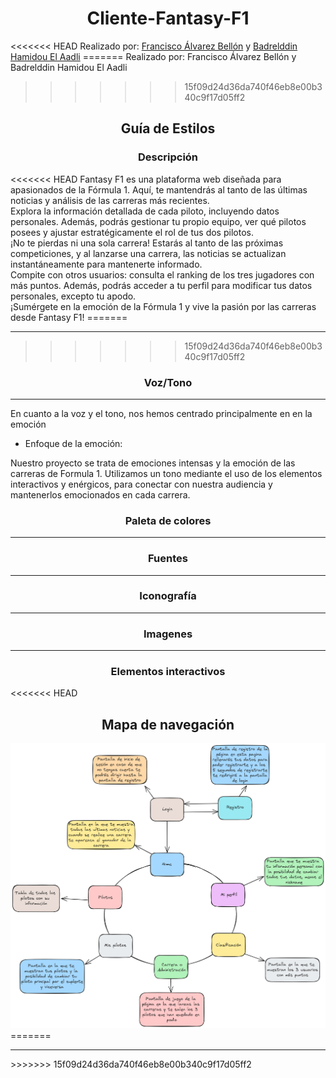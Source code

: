 <h1 style="text-align:center">Cliente-Fantasy-F1</h1>
<<<<<<< HEAD
Realizado por: <a href="https://github.com/FranDaniels">Francisco Álvarez Bellón</a> y <a href="https://github.com/bhamidou">Badrelddin Hamidou El Aadli</a>
=======
Realizado por: Francisco Álvarez Bellón y Badrelddin Hamidou El Aadli

>>>>>>> 15f09d24d36da740f46eb8e00b340c9f17d05ff2
<h2 style="text-align:center">Guía de Estilos</h2>

<h3 style="text-align:center">Descripción</h3>
<<<<<<< HEAD
Fantasy F1 es una plataforma web diseñada para apasionados de la Fórmula 1. Aquí, te mantendrás al tanto de las últimas noticias y análisis de las carreras más recientes. 

<br>
Explora la información detallada de cada piloto, incluyendo datos personales. Además, podrás gestionar tu propio equipo, ver qué pilotos posees y ajustar estratégicamente el rol de tus dos pilotos.

<br>
¡No te pierdas ni una sola carrera! Estarás al tanto de las próximas competiciones, y al lanzarse una carrera, las noticias se actualizan instantáneamente para mantenerte informado.


<br>
Compite con otros usuarios: consulta el ranking de los tres jugadores con más puntos. Además, podrás acceder a tu perfil para modificar tus datos personales, excepto tu apodo. 

<br>
¡Sumérgete en la emoción de la Fórmula 1 y vive la pasión por las carreras desde Fantasy F1!
=======

<hr>

>>>>>>> 15f09d24d36da740f46eb8e00b340c9f17d05ff2
<h3 style="text-align:center">Voz/Tono</h3>

<hr>

En cuanto a la voz y el tono, nos hemos centrado principalmente en en la emoción

* Enfoque de la emoción:

Nuestro proyecto se trata de emociones intensas y la emoción de las carreras de Formula 1. Utilizamos un tono mediante el uso de los elementos interactivos y enérgicos, para conectar con nuestra audiencia y mantenerlos emocionados en cada carrera.


<h3 style="text-align:center">Paleta de colores</h3>
<hr>


<h3 style="text-align:center">Fuentes</h3>
<hr>

<h3 style="text-align:center">Iconografía</h3>
<hr>

<h3 style="text-align:center">Imagenes</h3>

<hr>

<h3 style="text-align:center">Elementos interactivos</h3>

<<<<<<< HEAD

<h2 style="text-align:center">Mapa de navegación</h2>
<img src="./assets/mapa_navegacion_circular_texto.png"></img>
=======
<hr>
>>>>>>> 15f09d24d36da740f46eb8e00b340c9f17d05ff2
